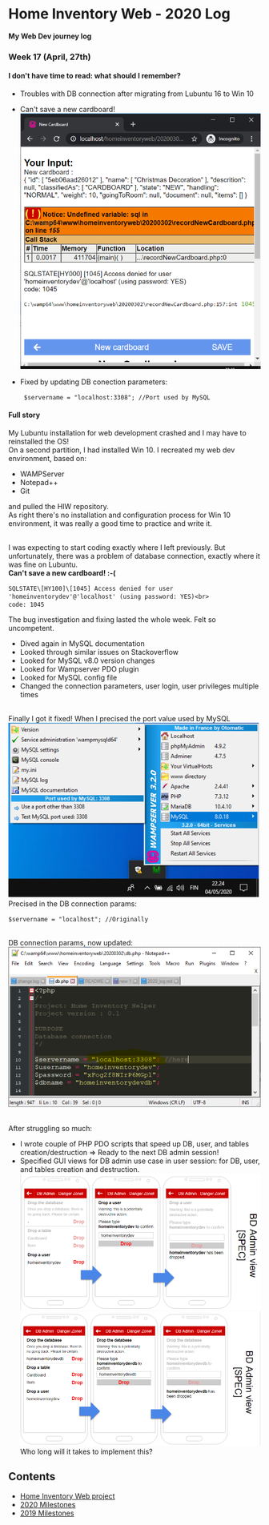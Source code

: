 # Home Inventory Web - 2020 Log

**My Web Dev journey log**

### Week 17 (April, 27th)

#### I don't have time to read: what should I remember?

- Troubles with DB connection after migrating from Lubuntu 16 to Win 10
- Can't save a new cardboard! ![Can't save a new cardboard!](https://github.com/sroccoli1/homeinventoryweb/blob/c9e8030ebff22532918b2787b1ff4864f6940c84/A02-capture-error-1045.PNG)
- Fixed by updating DB conection parameters:

       $servername = "localhost:3308"; //Port used by MySQL

#### Full story

My Lubuntu installation for web development crashed and I may have to  reinstalled the  OS!<br>
On a second partition, I had installed Win 10. I recreated my web dev environment, based on: <br>
- WAMPServer
- Notepad++
- Git<br> 

and pulled the HIW repository.
<br> As right there's no  installation and configuration process for Win 10 environment, it was really a good time to practice and write it. 

<br> I was expecting to start coding exactly where I left previously. But unfortunately, there was a problem of database connection, exactly where it was fine on Lubuntu.
<br>**Can't save a new cardboard! :-(**
  
    SQLSTATE\[HY100]\[1045] Access denied for user 'homeinventorydev'@'localhost' (using password: YES)<br>
    code: 1045
  
The bug investigation and fixing lasted the whole week. Felt so uncompetent.
- Dived again in MySQL documentation
- Looked through similar issues on Stackoverflow
- Looked for MySQL v8.0 version changes
- Looked for Wampserver PDO plugin
- Looked for MySQL config file
- Changed the connection parameters, user login, user privileges multiple times 

<br> Finally I got it fixed! When I precised the port value used by MySQL <br>
![The port value used by MySQL](https://github.com/sroccoli1/homeinventoryweb/blob/c9e8030ebff22532918b2787b1ff4864f6940c84/A02-mysql-port-used.png) 
<br> Precised in the DB connection params:

    $servername = "localhost"; //Originally

<br> DB connection params, now updated:
![Servername connection param updated](https://github.com/sroccoli1/homeinventoryweb/blob/c9e8030ebff22532918b2787b1ff4864f6940c84/A03-database-connect-param-updated.PNG)

<br> After struggling so much: 
- I wrote couple of PHP PDO scripts that speed up DB, user, and tables creation/destruction => Ready to the next DB admin session!
- Specified GUI views for DB admin use case in user session: for DB, user, and tables creation and destruction. 
![UC DB Admin](https://github.com/sroccoli1/homeinventoryweb/blob/c9e8030ebff22532918b2787b1ff4864f6940c84/A04-DB-admin-uc-02.PNG)
![UC DB Admin](https://github.com/sroccoli1/homeinventoryweb/blob/c9e8030ebff22532918b2787b1ff4864f6940c84/A04-DB-admin-uc.PNG)
<br> Who long will it takes to implement this?

## Contents
- [Home Inventory Web project](https://github.com/sroccoli1/homeinventoryweb)
- [2020 Milestones](https://github.com/sroccoli1/homeinventoryweb/edit/master/2020_milestones.md)
- [2019 Milestones](https://github.com/sroccoli1/homeinventoryweb/edit/master/2019_milestones.md)
